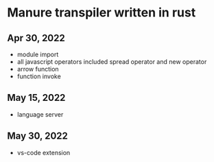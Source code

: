 # Manure transpiler written in rust
## Apr 30, 2022
* module import
* all javascript operators included spread operator and new operator
* arrow function
* function invoke

## May 15, 2022
* language server

## May 30, 2022
* vs-code extension